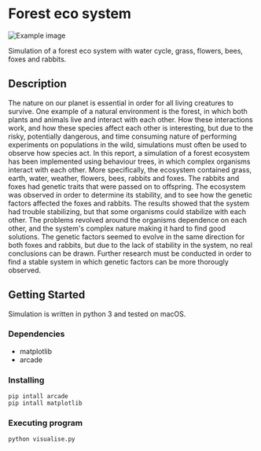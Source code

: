 # Forest eco system

![Example image](images/image.png)

Simulation of a forest eco system with water cycle, grass, flowers, bees, foxes and rabbits.

## Description

The nature on our planet is essential in order for all living creatures to survive. One example of a natural environment is the forest, in which both plants and animals live and interact with each other. How these interactions work, and how these species affect each other is interesting, but due to the risky, potentially dangerous, and time consuming nature of performing experiments on populations in the wild, simulations must often be used to observe how species act. In this report, a simulation of a forest ecosystem has been implemented using behaviour trees, in which complex organisms interact with each other. More specifically, the ecosystem contained grass, earth, water, weather, flowers, bees, rabbits and foxes. The rabbits and foxes had genetic traits that were passed on to offspring. The ecosystem was observed in order to determine its stability, and to see how the genetic factors affected the foxes and rabbits. The results showed that the system had trouble stabilizing, but that some organisms could stabilize with each other. The problems revolved around the organisms dependence on each other, and the system's complex nature making it hard to find good solutions. The genetic factors seemed to evolve in the same direction for both foxes and rabbits, but due to the lack of stability in the system, no real conclusions can be drawn. Further research must be conducted in order to find a stable system in which genetic factors can be more thorougly observed.

## Getting Started

Simulation is written in python 3 and tested on macOS.

### Dependencies
 - matplotlib
 - arcade

### Installing

```
pip intall arcade
pip intall matplotlib
```

### Executing program

```
python visualise.py
```
